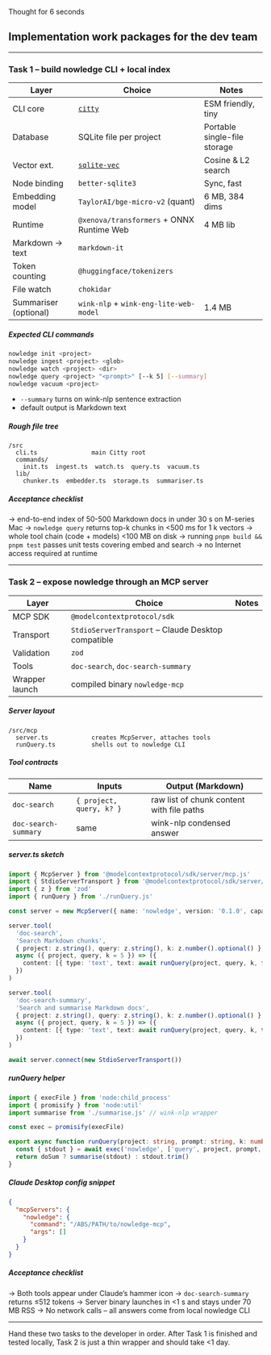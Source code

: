 Thought for 6 seconds

## Implementation work packages for the dev team

---

### Task 1 – build **nowledge** CLI + local index

| Layer                 | Choice                                               | Notes                        |
| --------------------- | ---------------------------------------------------- | ---------------------------- |
| CLI core              | [`citty`](https://github.com/unjs/citty)             | ESM friendly, tiny           |
| Database              | SQLite file per project                              | Portable single-file storage |
| Vector ext.           | [`sqlite-vec`](https://github.com/asg017/sqlite-vec) | Cosine & L2 search           |
| Node binding          | `better-sqlite3`                                     | Sync, fast                   |
| Embedding model       | `TaylorAI/bge-micro-v2` (quant)                      | 6 MB, 384 dims               |
| Runtime               | `@xenova/transformers` + ONNX Runtime Web            | 4 MB lib                     |
| Markdown → text       | `markdown-it`                                        |                              |
| Token counting        | `@huggingface/tokenizers`                            |                              |
| File watch            | `chokidar`                                           |                              |
| Summariser (optional) | `wink-nlp` + `wink-eng-lite-web-model`               | 1.4 MB                       |

##### Expected CLI commands

```bash
nowledge init <project>
nowledge ingest <project> <glob>
nowledge watch <project> <dir>
nowledge query <project> "<prompt>" [--k 5] [--summary]
nowledge vacuum <project>
```

* `--summary` turns on wink-nlp sentence extraction
* default output is Markdown text

##### Rough file tree

```
/src
  cli.ts               main Citty root
  commands/
    init.ts  ingest.ts  watch.ts  query.ts  vacuum.ts
  lib/
    chunker.ts  embedder.ts  storage.ts  summariser.ts
```

##### Acceptance checklist

→ end-to-end index of 50-500 Markdown docs in under 30 s on M-series Mac
→ `nowledge query` returns top-k chunks in <500 ms for 1 k vectors
→ whole tool chain (code + models) <100 MB on disk
→ running `pnpm build && pnpm test` passes unit tests covering embed and search
→ no Internet access required at runtime

---

### Task 2 – expose **nowledge** through an MCP server

| Layer          | Choice                                             | Notes |
| -------------- | -------------------------------------------------- | ----- |
| MCP SDK        | `@modelcontextprotocol/sdk`                        |       |
| Transport      | `StdioServerTransport` – Claude Desktop compatible |       |
| Validation     | `zod`                                              |       |
| Tools          | `doc-search`, `doc-search-summary`                 |       |
| Wrapper launch | compiled binary `nowledge-mcp`                     |       |

##### Server layout

```
/src/mcp
  server.ts            creates McpServer, attaches tools
  runQuery.ts          shells out to nowledge CLI
```

##### Tool contracts

| Name                 | Inputs                   | Output (Markdown)                         |
| -------------------- | ------------------------ | ----------------------------------------- |
| `doc-search`         | `{ project, query, k? }` | raw list of chunk content with file paths |
| `doc-search-summary` | same                     | wink-nlp condensed answer                 |

##### server.ts sketch

```ts
import { McpServer } from '@modelcontextprotocol/sdk/server/mcp.js'
import { StdioServerTransport } from '@modelcontextprotocol/sdk/server/stdio.js'
import { z } from 'zod'
import { runQuery } from './runQuery.js'

const server = new McpServer({ name: 'nowledge', version: '0.1.0', capabilities: { tools: {} } })

server.tool(
  'doc-search',
  'Search Markdown chunks',
  { project: z.string(), query: z.string(), k: z.number().optional() },
  async ({ project, query, k = 5 }) => ({
    content: [{ type: 'text', text: await runQuery(project, query, k, false) }],
  })
)

server.tool(
  'doc-search-summary',
  'Search and summarise Markdown docs',
  { project: z.string(), query: z.string(), k: z.number().optional() },
  async ({ project, query, k = 5 }) => ({
    content: [{ type: 'text', text: await runQuery(project, query, k, true) }],
  })
)

await server.connect(new StdioServerTransport())
```

##### runQuery helper

```ts
import { execFile } from 'node:child_process'
import { promisify } from 'node:util'
import summarise from './summarise.js' // wink-nlp wrapper

const exec = promisify(execFile)

export async function runQuery(project: string, prompt: string, k: number, doSum: boolean) {
  const { stdout } = await exec('nowledge', ['query', project, prompt, '--k', String(k)])
  return doSum ? summarise(stdout) : stdout.trim()
}
```

##### Claude Desktop config snippet

```json
{
  "mcpServers": {
    "nowledge": {
      "command": "/ABS/PATH/to/nowledge-mcp",
      "args": []
    }
  }
}
```

##### Acceptance checklist

→ Both tools appear under Claude’s hammer icon
→ `doc-search-summary` returns ≤512 tokens
→ Server binary launches in <1 s and stays under 70 MB RSS
→ No network calls – all answers come from local nowledge CLI

---

Hand these two tasks to the developer in order. After Task 1 is finished and tested locally, Task 2 is just a thin wrapper and should take <1 day.
